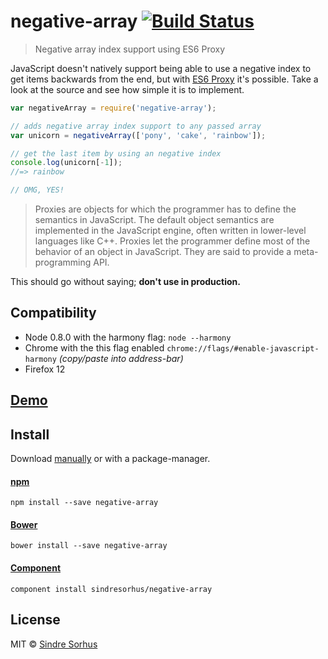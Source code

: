 # negative-array [![Build Status](https://secure.travis-ci.org/sindresorhus/negative-array.png?branch=master)](http://travis-ci.org/sindresorhus/negative-array)

> Negative array index support using ES6 Proxy

JavaScript doesn't natively support being able to use a negative index to get items backwards from the end, but with [ES6 Proxy](http://soft.vub.ac.be/~tvcutsem/proxies/) it's possible. Take a look at the source and see how simple it is to implement.

```js
var negativeArray = require('negative-array');

// adds negative array index support to any passed array
var unicorn = negativeArray(['pony', 'cake', 'rainbow']);

// get the last item by using an negative index
console.log(unicorn[-1]);
//=> rainbow

// OMG, YES!
```

> Proxies are objects for which the programmer has to define the semantics in JavaScript. The default object semantics are implemented in the JavaScript engine, often written in lower-level languages like C++. Proxies let the programmer define most of the behavior of an object in JavaScript. They are said to provide a meta-programming API.

This should go without saying; **don't use in production.**


## Compatibility

- Node 0.8.0 with the harmony flag: `node --harmony`
- Chrome with the this flag enabled `chrome://flags/#enable-javascript-harmony` *(copy/paste into address-bar)*
- Firefox 12


## [Demo](http://sindresorhus.com/negative-array)


## Install

Download [manually](https://github.com/sindresorhus/negative-array/releases) or with a package-manager.

#### [npm](https://npmjs.org/package/negative-array)

```
npm install --save negative-array
```

#### [Bower](http://bower.io)

```
bower install --save negative-array
```

#### [Component](https://github.com/component/component)

```
component install sindresorhus/negative-array
```


## License

MIT © [Sindre Sorhus](http://sindresorhus.com)
